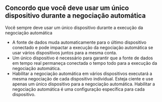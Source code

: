 ## Concordo que você deve usar um único dispositivo durante a negociação automática

Você sempre deve usar um único dispositivo durante a execução da negociação automática
- A fonte de dados muda automaticamente para o último dispositivo conectado e pode impactar a execução da negociação automática se usar vários dispositivos juntos para a mesma conta.
- Um único dispositivo é necessário para garantir que a fonte de dados em tempo real permaneça conectada o tempo todo para a execução da negociação automática.
- Habilitar a negociação automática em vários dispositivos executará a mesma negociação de cada dispositivo individual. Esteja ciente e use apenas um único dispositivo para a negociação automática. Habilitar a negociação automática é uma configuração específica para cada dispositivo.
